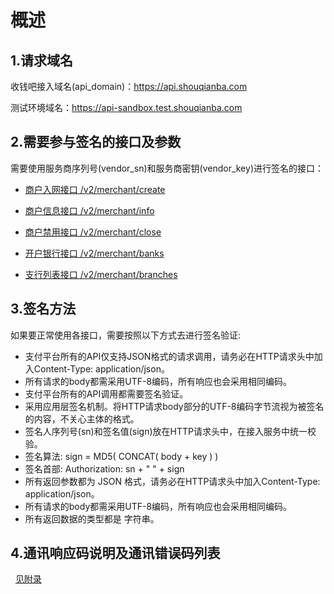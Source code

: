 # 概述

## 1.请求域名

收钱吧接入域名(api_domain)：https://api.shouqianba.com

测试环境域名：https://api-sandbox.test.shouqianba.com

## 2.需要参与签名的接口及参数

   需要使用服务商序列号(vendor_sn)和服务商密钥(vendor_key)进行签名的接口：
  
-   [商户入网接口     /v2/merchant/create](https://doc.shouqianba.com/zh-cn/api/interface/merchantCreate.html)
   
-   [商户信息接口     /v2/merchant/info](https://doc.shouqianba.com/zh-cn/api/interface/merchantInfo.html)
   
-   [商户禁用接口     /v2/merchant/close](https://doc.shouqianba.com/zh-cn/api/interface/merchantClose.html)
   
-   [开户银行接口     /v2/merchant/banks](https://doc.shouqianba.com/zh-cn/api/interface/merchantBanks.html)
   
-   [支行列表接口     /v2/merchant/branches](https://doc.shouqianba.com/zh-cn/api/interface/merchantBranches.html)
   
## 3.签名方法

如果要正常使用各接口，需要按照以下方式去进行签名验证:
 * 支付平台所有的API仅支持JSON格式的请求调用，请务必在HTTP请求头中加入Content-Type: application/json。
 * 所有请求的body都需采用UTF-8编码，所有响应也会采用相同编码。
 * 支付平台所有的API调用都需要签名验证。
 * 采用应用层签名机制。将HTTP请求body部分的UTF-8编码字节流视为被签名的内容，不关心主体的格式。
 * 签名人序列号(sn)和签名值(sign)放在HTTP请求头中，在接入服务中统一校验。
 * 签名算法: sign = MD5( CONCAT( body + key ) )
 * 签名首部: Authorization: sn + " " + sign
 * 所有返回参数都为 JSON 格式，请务必在HTTP请求头中加入Content-Type: application/json。
 * 所有请求的body都需采用UTF-8编码，所有响应也会采用相同编码。
 * 所有返回数据的类型都是 字符串。

## 4.通讯响应码说明及通讯错误码列表

   [见附录](https://doc.shouqianba.com/zh-cn/api/annex/responseCode.html)
